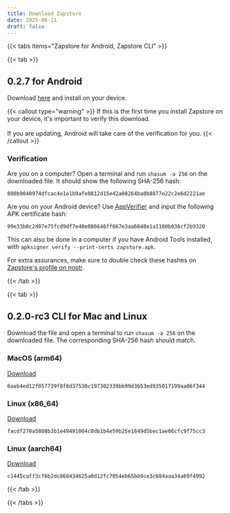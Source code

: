 ```yaml
---
title: Download Zapstore
date: 2025-06-11
draft: false
---
```


{{< tabs items="Zapstore for Android, Zapstore CLI" >}}

{{< tab >}}

## 0.2.7 for Android

Download [here](https://cdn.zapstore.dev/800b9048974dfcac4e1e1b9afe0812d15e42a08264ba0b8877e22c2e6d2221ae) and install on your device.

{{< callout type="warning" >}}
If this is the first time you install Zapstore on your device, it's important to verify this download.<br><br>
If you are updating, Android will take care of the verification for you.
{{< /callout >}}

### Verification

Are you on a computer? Open a terminal and run `shasum -a 256` on the downloaded file. It should show the following SHA-256 hash:

```text
800b9048974dfcac4e1e1b9afe0812d15e42a08264ba0b8877e22c2e6d2221ae 
```

Are you on your Android device? Use [AppVerifier](https://github.com/soupslurpr/AppVerifier/releases/latest) and input the following APK certificate hash:

```
99e33b0c2d07e75fcd9df7e40e886646ff667e3aa6648e1a1160b036cf2b9320
```

This can also be done in a computer if you have Android Tools installed, with `apksigner verify --print-certs zapstore.apk`.

For extra assurances, make sure to double check these hashes on [Zapstore's profile on nostr](https://nosta.me/npub10r8xl2njyepcw2zwv3a6dyufj4e4ajx86hz6v4ehu4gnpupxxp7stjt2p8).

{{< /tab >}}

{{< tab >}}
  
## 0.2.0-rc3 CLI for Mac and Linux

Download the file and open a terminal to run `shasum -a 256` on the downloaded file. The corresponding SHA-256 hash should match.

### MacOS (arm64)

[Download](http://cdn.zapstore.dev/6aab4ed12f057739f8f8d37530c197302339bb99d3653ed935017199aa06f344) 

```
6aab4ed12f057739f8f8d37530c197302339bb99d3653ed935017199aa06f344
```

### Linux (x86_64)

[Download](http://cdn.zapstore.dev/facdf270a5808b3b1e49491004c0db1b4e59b25e1849d5bec1ae86cfc9f75cc3) 

```
facdf270a5808b3b1e49491004c0db1b4e59b25e1849d5bec1ae86cfc9f75cc3
```

### Linux (aarch64)

[Download](http://cdn.zapstore.dev/c1445caff3cf6b2dc868434625a0d12fc7054eb65bb9ce3c684aaa34a69f4992) 

```
c1445caff3cf6b2dc868434625a0d12fc7054eb65bb9ce3c684aaa34a69f4992
```

{{< /tab >}}

{{< /tabs >}}